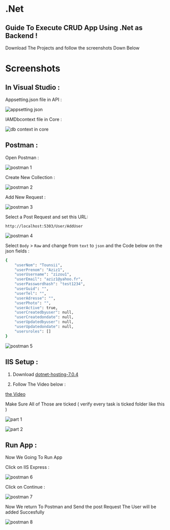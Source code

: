 # .Net

## Guide To Execute CRUD App Using .Net as Backend !

Download The Projects and follow the screenshots Down Below 


# Screenshots

## In Visual Studio :

Appsetting.json file in API  :

![appsetting json](https://user-images.githubusercontent.com/71633887/230669199-e670fe3e-6849-4eb0-8a17-8ef0d4b210f3.jpg)

IAMDbcontext file in Core :

![db context in core](https://user-images.githubusercontent.com/71633887/230669237-de3b0f52-11c0-4223-8e0d-7b8794863a95.jpg)

## Postman :

Open Postman :

![postman 1](https://user-images.githubusercontent.com/71633887/230671436-a9f8ca76-cec3-4231-b0c8-7ea98cae2ce6.JPG)

Create New Collection :

![postman 2](https://user-images.githubusercontent.com/71633887/230671575-6ca33d6d-0fbb-4674-b3f7-0e14ebc1e393.jpg)

Add New Request : 

![postman 3](https://user-images.githubusercontent.com/71633887/230671666-41a0f044-be2f-4e16-8ef4-88fa997d4b2b.jpg)

Select  a Post Request and set this URL: 

``` http://localhost:5303/User/AddUser ```

![postman 4](https://user-images.githubusercontent.com/71633887/230671703-1f3766fe-bb38-49ba-9f44-9025aeee5e88.jpg)

Select ```Body``` > ```Raw``` and change from  ```text``` to ```json``` and the Code below on the json fields :

```bash
{
    "userNom": "Tounsii",
    "userPrenom": "Aziz1",
    "userUsername": "zizou1",
    "userEmail": "aziz1@yahoo.fr",
    "userPasswordhash": "test1234",
    "userGuid": "",
    "userTel": "",
    "userAdresse": "",
    "userPhoto": "",
    "userActive": true,
    "userCreatedbyuser": null,
    "userCreatedondate": null,
    "userUpdatedbyuser": null,
    "userUpdatedondate": null,
    "usersroles": []
}
```
![postman 5](https://user-images.githubusercontent.com/71633887/230672279-fb34c771-abf6-4537-bc8f-b38fab8261d1.jpg)

## IIS Setup : 

1. Download [dotnet-hosting-7.0.4](https://mega.nz/file/iEklyLjT#0wvBbJcD9uiQOdiRLuNnfJL1KNPz8PNk457DuGbPcG0)

2. Follow The Video below : 

[the Video](https://www.youtube.com/watch?v=gSVNQXa790c)

Make Sure All of Those are ticked ( verify every  task is ticked folder like this )

![part 1](https://user-images.githubusercontent.com/71633887/230674961-84f0f697-8bad-44b6-9798-4debfdf2828b.jpg)

![part 2](https://user-images.githubusercontent.com/71633887/230675013-c84ed840-5471-43d3-a754-2fd0b19206e2.jpg)


## Run App : 

Now We Going To Run App

Click on IIS Express :

![postman 6](https://user-images.githubusercontent.com/71633887/230672596-b31110a6-251f-4fa5-8128-87cc90e49529.jpg)

Click on Continue :

![postman 7](https://user-images.githubusercontent.com/71633887/230672741-f07c92db-8adb-43c1-a475-c3d3c92d0d89.jpg)

Now We return To Postman and Send the post Request The User will be added Succesfully 

![postman 8](https://user-images.githubusercontent.com/71633887/230672780-d2d6c194-b818-482e-a573-730f7ae18a2f.jpg)
